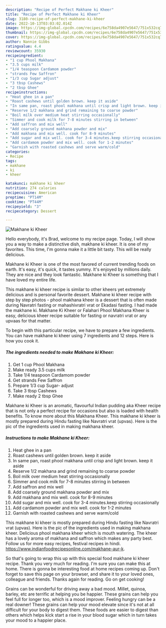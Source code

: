 ```yaml
---
description: "Recipe of Perfect Makhane ki Kheer"
title: "Recipe of Perfect Makhane ki Kheer"
slug: 3180-recipe-of-perfect-makhane-ki-kheer
date: 2022-10-13T03:03:02.014Z
image: https://img-global.cpcdn.com/recipes/6e758da4907e5647/751x532cq70/makhane-ki-kheer-recipe-main-photo.jpg
thumbnail: https://img-global.cpcdn.com/recipes/6e758da4907e5647/751x532cq70/makhane-ki-kheer-recipe-main-photo.jpg
cover: https://img-global.cpcdn.com/recipes/6e758da4907e5647/751x532cq70/makhane-ki-kheer-recipe-main-photo.jpg
author: Nannie Gibbs
ratingvalue: 4.4
reviewcount: 35930
recipeingredient:
- "1 cup Phool Makhana"
- "3.5 cups milk"
- "1/4 teaspoon Cardamom powder"
- "strands Few Saffron"
- "1/3 cup Sugar adjust"
- "3 tbsp Cashews"
- "2 tbsp Ghee"
recipeinstructions:
- "Heat ghee in a pan"
- "Roast cashews until golden brown. keep it aside"
- "In same pan, roast phool makhana until crisp and light brown. keep it aside"
- "Reserve 1/2 makhana and grind remaining to coarse powder"
- "Boil milk over medium heat stirring occasionally"
- "Simmer and cook milk for 7-8 minutes stirring in between"
- "Add saffron and mix well"
- "Add coarsely ground makhana powder and mix"
- "Add makhana and mix well. cook for 8-9 minutes"
- "Add sugar and mix well. cook for 3-4 minutes.keep stirring occasionally"
- "Add cardamom powder and mix well. cook for 1-2 minutes"
- "Garnish with roasted cashews and serve warm/cold"
categories:
- Recipe
tags:
- makhane
- ki
- kheer

katakunci: makhane ki kheer 
nutrition: 274 calories
recipecuisine: American
preptime: "PT14M"
cooktime: "PT44M"
recipeyield: "3"
recipecategory: Dessert

---
```



![Makhane ki Kheer](https://img-global.cpcdn.com/recipes/6e758da4907e5647/751x532cq70/makhane-ki-kheer-recipe-main-photo.jpg)

Hello everybody, it's Brad, welcome to my recipe page. Today, I will show you a way to make a distinctive dish, makhane ki kheer. It is one of my favorites. This time, I'm gonna make it a little bit tasty. This will be really delicious.

Makhane ki Kheer is one of the most favored of current trending foods on earth. It's easy, it's quick, it tastes yummy. It's enjoyed by millions daily. They are nice and they look fantastic. Makhane ki Kheer is something that I have loved my entire life.

This makhane ki kheer recipe is similar to other kheers yet extremely delicious and is personal favorite dessert. Makhane ki kheer recipe with step by step photos - phool makhana kheer is a dessert that is often made during Navratri fasting or mahashivratri vrat or Ekadasi fasting. I had made the makhane ki. Makhane Ki Kheer or Falahari Phool Makhana Kheer is easy, delicious kheer recipe suitable for fasting or navratri vrat or any upvaas for that matter.


To begin with this particular recipe, we have to prepare a few ingredients. You can have makhane ki kheer using 7 ingredients and 12 steps. Here is how you cook it.

<!--inarticleads1-->

##### The ingredients needed to make Makhane ki Kheer:

1. Get 1 cup Phool Makhana
1. Make ready 3.5 cups milk
1. Take 1/4 teaspoon Cardamom powder
1. Get strands Few Saffron
1. Prepare 1/3 cup Sugar- adjust
1. Take 3 tbsp Cashews
1. Make ready 2 tbsp Ghee


Makhane ki Kheer is an aromatic, flavourful Indian pudding aka Kheer recipe that is not only a perfect recipe for occasions but also is loaded with health benefits. To know more about this Makhana Kheer. This makhane ki kheer is mostly prepared during Hindu fasting like Navratri vrat (upvas). Here is the pic of the ingredients used in making makhana kheer. 

<!--inarticleads2-->

##### Instructions to make Makhane ki Kheer:

1. Heat ghee in a pan
1. Roast cashews until golden brown. keep it aside
1. In same pan, roast phool makhana until crisp and light brown. keep it aside
1. Reserve 1/2 makhana and grind remaining to coarse powder
1. Boil milk over medium heat stirring occasionally
1. Simmer and cook milk for 7-8 minutes stirring in between
1. Add saffron and mix well
1. Add coarsely ground makhana powder and mix
1. Add makhana and mix well. cook for 8-9 minutes
1. Add sugar and mix well. cook for 3-4 minutes.keep stirring occasionally
1. Add cardamom powder and mix well. cook for 1-2 minutes
1. Garnish with roasted cashews and serve warm/cold


This makhane ki kheer is mostly prepared during Hindu fasting like Navratri vrat (upvas). Here is the pic of the ingredients used in making makhana kheer. Delicious phool makhana kheer which is mouth watering. The kheer has a lovely aroma of makhana and saffron which makes any party best. Follow us for more easy recipes, festival recipes in hindi. https://www.indianfoodrecipesonline.com/makhane-aur-k. 

So that's going to wrap this up with this special food makhane ki kheer recipe. Thank you very much for reading. I'm sure you can make this at home. There is gonna be interesting food at home recipes coming up. Don't forget to save this page on your browser, and share it to your loved ones, colleague and friends. Thanks again for reading. Go on get cooking!

Grains can be wonderful for driving away a bad mood. Millet, quinoa, barley, etc are terrific at helping you be happier. These grains can help you feel full for longer too, which is a mood improver. Feeling hungry can be a real downer! These grains can help your mood elevate since it's not at all difficult for your body to digest them. These foods are easier to digest than others which helps kick start a rise in your blood sugar which in turn takes your mood to a happier place.
